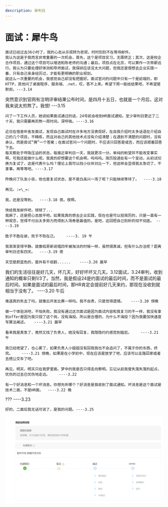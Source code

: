 ```yaml
---
description: 审判日
---
```


# 面试：犀牛鸟

    面试已经过去36小时了，我的心态从乐观转为悲观，时时刻刻不在等待邮件。   
    我认为这是于我而言非常重要的一次机会，首先，这个是项目实习，无需转正；其次，这是校企合作项目，通过这个项目可以增进和陈老师的沟通；最后，项目点在北京，可以算作一次带薪远行。我认为只要处理好体测和导师面试，我保研应该没太大问题，但我还是很想去企业实践一番，只有自己亲身经历过，才能有更明确的职业规划。  
    就这么一次重要的机会，我感觉自己却没有把握好。面试官问的问题中只有一个是前端的，即HTTP，其他问了桌面程序、服务端、.net，哎，答不上来。希望下周一能给结果吧，不希望是默拒。---3.14

突然意识到官网有注明评审结果公布时间，是四月十五日，也就是一个月后，这对我来说太煎熬了。我恨! ---3.15

    问了一下工作人员，她说如果面试通过的话，24号前会收到HR面试通知。至少审判日更近了二十天，我只需要再煎熬一周时间。深呼吸。----3.16

    近日在宿舍听舍友面试，发现自己面试时在许多地方没表现好，在自我介绍时太多话语在介绍自己的几个项目，不精炼，而且对自己的其他技术点没有介绍清楚；在遇到不清楚的问题时，没有承认，而是尝试“猜”一个答案；在面试官问一个问题时，不应该只回答是或否，而应该顺着回答下去。  
    每天都处于呼吸压迫的状态，每接近审判日一天，我就更凉一分。单纯的盼望并不能改变事实啊，可我还能做什么呢。我真的好想要这个机会啊，呜呜呜。简历投递处有一个变动，从初试切换为复试了，这是代表什么吗？理论上我可以找小伙伴对比一下，但这样会显得我太急切了，不拿事。再等等吧。----3.17

    昨晚问了队友小张，他也是复试状态，是不是白高兴一场了呢？只能继续等待了。  ----3.18

    再见。:=\_=:

    我，还是没等到。  ----3.18 夜。夜啊。

    快给我发邮件吧，球球了...   
    我麻了，还是把心态放平吧。如果我真的想去企业实践，现在也是可以投简历的，只是一直有一种观念，觉得不付出太多努力而得到入场券是最值的。是吧，这回把自己剖析的彻不彻底。 ----3.19

    胜于不胜在彼，败于不败在己。    ----3. 19 午

    我渐渐变得平静。就像呱哥新说唱四年被淘汰的时候一样，虽然很真诚，但有什么办法呢？距离审判日还有四天。  ----3.19 夜

    天空是蔚蓝色的，窗外有千纸鹤......    ----3.20 晨早

   我们的生活往往是好几天，坏几天，好好坏坏又几天。3.12面试，3.24审判，收到通知的概率只剩1/3了。当然，我是假设24是约面试的最后时间，而不是面试的最后时间。如果是面试的最后时间，那HR肯定会提前好几天来约，那现在没收到就相当于没有了。    ----3.20 午后

    难道真的失去了吗，就像云开发比赛一样吗。我不自责，只是觉得遗憾。   ----3.20 傍晚

    做一个体验派吧，不怕失败。我没有通过这次面试是因为面试内容和我复习的不一样，我没有拿到offer是因为我只投了这个岗，没有海投。所以是合理的，为什么不海投？因为我要加快速度写算法阐述。   ----3.21 晨早

    看来我是真急了，竟然又找了负责人，她没有回复，我隐隐约约感觉到尴尬。    ----3.21 午

    我已经绝望了，也心累了，如果负责人小姐姐没有回我我也不会追问了，不属于你的东西，终究。    ----3.21 傍晚，如果是在小学初中，现在应该是放学了吧，应该可以走路回家或者去搭公交车了吧。

    再见，明天，明天只在我梦里面。梦中的我是否只得走向黎明。忘记从前我曾失落失落的起点，忧伤的过去已忧伤地走远。    ----3.22

    有一个好消息和一个坏消息。你想先听哪个？好消息是我收到了面试通知。坏消息是这个面试是技术二面，不是HR面。  ----3.22 晚

   ???   ----3.23 

    好的，二面后我无话可说了，是我的问题。----3.25

![&#x54C8;&#x54C8;&#xFF0C;&#x4E00;&#x5207;&#x90FD;&#x7ED3;&#x675F;&#x4E86;&#xFF0C;&#x68A6;&#x60F3;&#x7834;&#x706D;](../.gitbook/assets/image.png)

    

